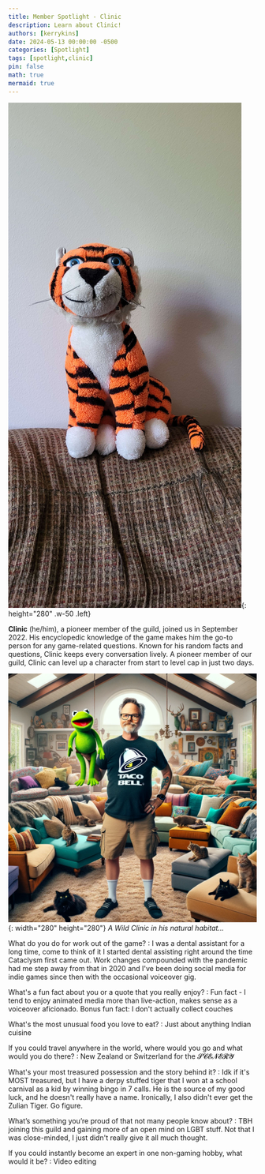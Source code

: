 ```yaml
---
title: Member Spotlight - Clinic
description: Learn about Clinic!
authors: [kerrykins]
date: 2024-05-13 00:00:00 -0500
categories: [Spotlight]
tags: [spotlight,clinic]
pin: false
math: true
mermaid: true
---
```


![Clinic Tiger](/images/clinic3.jpg){: height="280" .w-50 .left}

**Clinic** (he/him), a pioneer member of the guild, joined us in September 2022. His encyclopedic knowledge of the game makes him the go-to person for any game-related questions. Known for his random facts and questions, Clinic keeps every conversation lively. A pioneer member of our guild, Clinic can level up a character from start to level cap in just two days.

![Clinic](/images/clinic.png){: width="280" height="280"}
_A Wild Clinic in his natural habitat..._

What do you do for work out of the game?
: I was a dental assistant for a long time, come to think of it I started dental assisting right around the time Cataclysm first came out. Work changes compounded with the pandemic had me step away from that in 2020 and I've been doing social media for indie games since then with the occasional voiceover gig.

What's a fun fact about you or a quote that you really enjoy?
: Fun fact - I tend to enjoy animated media more than live-action, makes sense as a voiceover aficionado. Bonus fun fact: I don't actually collect couches

What's the most unusual food you love to eat?
: Just about anything Indian cuisine

If you could travel anywhere in the world, where would you go and what would you do there?
: New Zealand or Switzerland for the 𝓢𝓒𝓔𝓝𝓔𝓡𝓨 

What's your most treasured possession and the story behind it?
: Idk if it's MOST treasured, but I have a derpy stuffed tiger that I won at a school carnival as a kid by winning bingo in 7 calls. He is the source of my good luck, and he doesn't really have a name. Ironically, I also didn't ever get the Zulian Tiger. Go figure.

What’s something you’re proud of that not many people know about?
: TBH joining this guild and gaining more of an open mind on LGBT stuff. Not that I was close-minded, I just didn't really give it all much thought.

If you could instantly become an expert in one non-gaming hobby, what would it be?
: Video editing